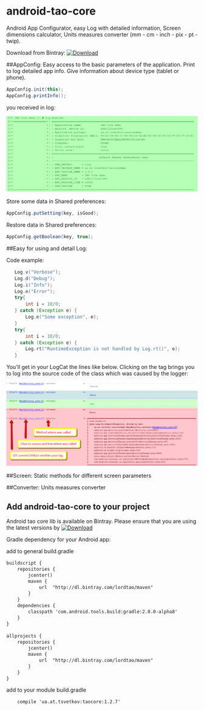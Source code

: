 android-tao-core
================

Android App Configurator, easy Log with detailed information, Screen dimensions calculator, Units measures converter (mm - cm - inch - pix - pt - twip).

Download from Bintray: [ ![Download](https://api.bintray.com/packages/lordtao/maven/android-tao-core/images/download.svg) ](https://bintray.com/lordtao/maven/android-tao-core/_latestVersion)

##AppConfig:
Easy access to the basic parameters of the application. Print to log detailed app info. Give information about device type (tablet or phone).

```java
AppConfig.init(this);
AppConfig.printInfo();
```

you received in log:

![Image of App info example](log_app_info.png)

Store some data in Shared preferences:
```java
AppConfig.putSetting(key, isGood);
```
Restore data in Shared preferences:
```java
AppConfig.getBoolean(key, true);
```

##Easy for using and detail Log:

Code example:

```java
   Log.v("Verbose");
   Log.d("Debug");
   Log.i("Info");
   Log.e("Error");
   try{
       int i = 10/0;
   } catch (Exception e) {
       Log.e("Some exception", e);
   }
   try{
       int i = 10/0;
   } catch (Exception e) {
       Log.rt("RuntimeException is not handled by Log.rt()", e);
   }
```

You'll get in your LogCat the lines like below. 
Clicking on the tag brings you to log into the source code of the class which was caused by the logger:

![Image of LogCat example](log_example.png)

##Screen:
Static methods for different screen parameters

##Converter:
Units measures converter

Add android-tao-core to your project
----------------------------
Android tao core lib is available on Bintray. Please ensure that you are using the latest versions by [ ![Download](https://api.bintray.com/packages/lordtao/maven/android-tao-core/images/download.svg) ](https://bintray.com/lordtao/maven/android-tao-core/_latestVersion)

Gradle dependency for your Android app:

add to general build.gradle
```
buildscript {
    repositories {
        jcenter()
        maven {
            url  "http://dl.bintray.com/lordtao/maven"
        }
    }
    dependencies {
        classpath 'com.android.tools.build:gradle:2.0.0-alpha8'
    }
}

allprojects {
    repositories {
        jcenter()
        maven {
            url  "http://dl.bintray.com/lordtao/maven"
        }
    }
}
```
add to your module build.gradle
```
    compile 'ua.at.tsvetkov:taocore:1.2.7'
```
